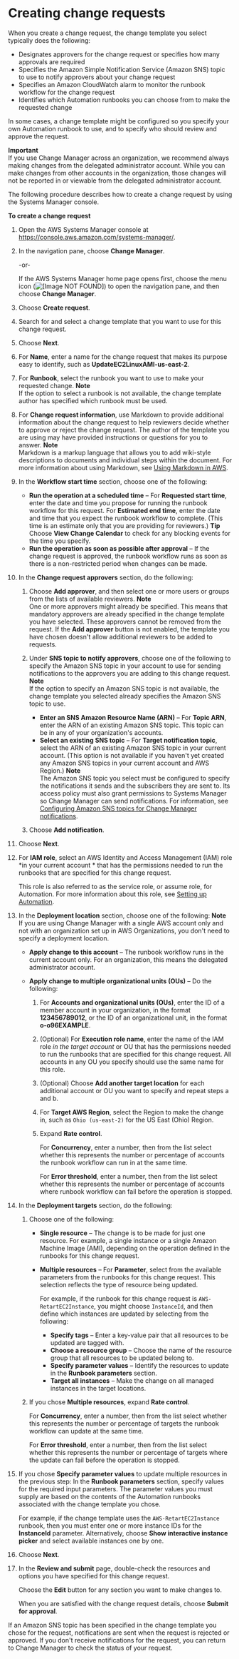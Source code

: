 # Creating change requests<a name="change-requests-create"></a>

When you create a change request, the change template you select typically does the following:
+ Designates approvers for the change request or specifies how many approvals are required
+ Specifies the Amazon Simple Notification Service \(Amazon SNS\) topic to use to notify approvers about your change request
+ Specifies an Amazon CloudWatch alarm to monitor the runbook workflow for the change request
+ Identifies which Automation runbooks you can choose from to make the requested change

In some cases, a change template might be configured so you specify your own Automation runbook to use, and to specify who should review and approve the request\.

**Important**  
If you use Change Manager across an organization, we recommend always making changes from the delegated administrator account\. While you can make changes from other accounts in the organization, those changes will not be reported in or viewable from the delegated administrator account\.

The following procedure describes how to create a change request by using the Systems Manager console\.

**To create a change request**

1. Open the AWS Systems Manager console at [https://console\.aws\.amazon\.com/systems\-manager/](https://console.aws.amazon.com/systems-manager/)\.

1. In the navigation pane, choose **Change Manager**\.

   \-or\-

   If the AWS Systems Manager home page opens first, choose the menu icon \(![\[Image NOT FOUND\]](http://docs.aws.amazon.com/systems-manager/latest/userguide/images/menu-icon-small.png)\) to open the navigation pane, and then choose **Change Manager**\.

1. Choose **Create request**\.

1. Search for and select a change template that you want to use for this change request\.

1. Choose **Next**\.

1. For **Name**, enter a name for the change request that makes its purpose easy to identify, such as **UpdateEC2LinuxAMI\-us\-east\-2**\.

1. For **Runbook**, select the runbook you want to use to make your requested change\.
**Note**  
If the option to select a runbook is not available, the change template author has specified which runbook must be used\.

1. For **Change request information**, use Markdown to provide additional information about the change request to help reviewers decide whether to approve or reject the change request\. The author of the template you are using may have provided instructions or questions for you to answer\.
**Note**  
Markdown is a markup language that allows you to add wiki\-style descriptions to documents and individual steps within the document\. For more information about using Markdown, see [Using Markdown in AWS](https://docs.aws.amazon.com/general/latest/gr/aws-markdown.html)\.

1. In the **Workflow start time** section, choose one of the following:
   + **Run the operation at a scheduled time** – For **Requested start time**, enter the date and time you propose for running the runbook workflow for this request\. For **Estimated end time**, enter the date and time that you expect the runbook workflow to complete\. \(This time is an estimate only that you are providing for reviewers\.\)
**Tip**  
Choose **View Change Calendar** to check for any blocking events for the time you specify\.
   + **Run the operation as soon as possible after approval** – If the change request is approved, the runbook workflow runs as soon as there is a non\-restricted period when changes can be made\.

1. In the **Change request approvers** section, do the following:

   1. Choose **Add approver**, and then select one or more users or groups from the lists of available reviewers\.
**Note**  
One or more approvers might already be specified\. This means that mandatory approvers are already specified in the change template you have selected\. These approvers cannot be removed from the request\. If the **Add approver** button is not enabled, the template you have chosen doesn't allow additional reviewers to be added to requests\.

   1. Under **SNS topic to notify approvers**, choose one of the following to specify the Amazon SNS topic in your account to use for sending notifications to the approvers you are adding to this change request\.
**Note**  
If the option to specify an Amazon SNS topic is not available, the change template you selected already specifies the Amazon SNS topic to use\.
      + **Enter an SNS Amazon Resource Name \(ARN\)** – For **Topic ARN**, enter the ARN of an existing Amazon SNS topic\. This topic can be in any of your organization's accounts\.
      + **Select an existing SNS topic** – For **Target notification topic**, select the ARN of an existing Amazon SNS topic in your current account\. \(This option is not available if you haven't yet created any Amazon SNS topics in your current account and AWS Region\.\)
**Note**  
The Amazon SNS topic you select must be configured to specify the notifications it sends and the subscribers they are sent to\. Its access policy must also grant permissions to Systems Manager so Change Manager can send notifications\. For information, see [Configuring Amazon SNS topics for Change Manager notifications](change-manager-sns-setup.md)\. 

   1. Choose **Add notification**\.

1. Choose **Next**\.

1. For **IAM role**, select an AWS Identity and Access Management \(IAM\) role *in your current account * that has the permissions needed to run the runbooks that are specified for this change request\.

   This role is also referred to as the service role, or assume role, for Automation\. For more information about this role, see [Setting up Automation](automation-setup.md)\.

1. In the **Deployment location** section, choose one of the following:
**Note**  
If you are using Change Manager with a single AWS account only and not with an organization set up in AWS Organizations, you don't need to specify a deployment location\.
   + **Apply change to this account** – The runbook workflow runs in the current account only\. For an organization, this means the delegated administrator account\.
   + **Apply change to multiple organizational units \(OUs\)** – Do the following: 

     1. For **Accounts and organizational units \(OUs\)**, enter the ID of a member account in your organization, in the format **123456789012**, or the ID of an organizational unit, in the format **o\-o96EXAMPLE**\. 

     1. \(Optional\) For **Execution role name**, enter the name of the IAM role *in the target account* or OU that has the permissions needed to run the runbooks that are specified for this change request\. All accounts in any OU you specify should use the same name for this role\.

     1. \(Optional\) Choose **Add another target location** for each additional account or OU you want to specify and repeat steps a and b\. 

     1. For **Target AWS Region**, select the Region to make the change in, such as `Ohio (us-east-2)` for the US East \(Ohio\) Region\.

     1. Expand **Rate control**\. 

        For **Concurrency**, enter a number, then from the list select whether this represents the number or percentage of accounts the runbook workflow can run in at the same time\. 

        For **Error threshold**, enter a number, then from the list select whether this represents the number or percentage of accounts where runbook workflow can fail before the operation is stopped\. 

1. In the **Deployment targets** section, do the following:

   1. Choose one of the following:
      + **Single resource** – The change is to be made for just one resource\. For example, a single instance or a single Amazon Machine Image \(AMI\), depending on the operation defined in the runbooks for this change request\.
      + **Multiple resources** – For **Parameter**, select from the available parameters from the runbooks for this change request\. This selection reflects the type of resource being updated\.

        For example, if the runbook for this change request is `AWS-RetartEC2Instance`, you might choose `InstanceId`, and then define which instances are updated by selecting from the following:
        + **Specify tags** – Enter a key\-value pair that all resources to be updated are tagged with\.
        + **Choose a resource group** – Choose the name of the resource group that all resources to be updated belong to\.
        + **Specify parameter values** – Identify the resources to update in the **Runbook parameters** section\.
        + **Target all instances** – Make the change on all managed instances in the target locations\.

   1. If you chose **Multiple resources**, expand **Rate control**\. 

      For **Concurrency**, enter a number, then from the list select whether this represents the number or percentage of targets the runbook workflow can update at the same time\. 

      For **Error threshold**, enter a number, then from the list select whether this represents the number or percentage of targets where the update can fail before the operation is stopped\. 

1. If you chose **Specify parameter values** to update multiple resources in the previous step: In the **Runbook parameters** section, specify values for the required input parameters\. The parameter values you must supply are based on the contents of the Automation runbooks associated with the change template you chose\. 

   For example, if the change template uses the `AWS-RetartEC2Instance` runbook, then you must enter one or more instance IDs for the **InstanceId** parameter\. Alternatively, choose **Show interactive instance picker** and select available instances one by one\. 

1. Choose **Next**\.

1. In the **Review and submit** page, double\-check the resources and options you have specified for this change request\.

   Choose the **Edit** button for any section you want to make changes to\.

   When you are satisfied with the change request details, choose **Submit for approval**\.

If an Amazon SNS topic has been specified in the change template you chose for the request, notifications are sent when the request is rejected or approved\. If you don't receive notifications for the request, you can return to Change Manager to check the status of your request\. 